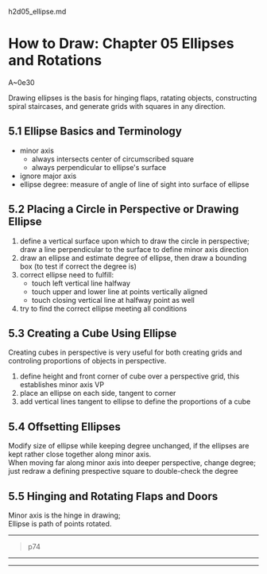 h2d05_ellipse.md

How to Draw: Chapter 05 Ellipses and Rotations
================================================================================

A~0e30

Drawing ellipses is the basis for hinging flaps, ratating objects, constructing spiral staircases, and generate grids with squares in any direction.

5.1 Ellipse Basics and Terminology
--------------------------------------------------------------------------------

- minor axis
  - always intersects center of circumscribed square
  - always perpendicular to ellipse's surface
- ignore major axis
- ellipse degree: measure of angle of line of sight into surface of ellipse

5.2 Placing a Circle in Perspective or Drawing Ellipse
--------------------------------------------------------------------------------

1. define a vertical surface upon which to draw the circle in perspective; draw a line perpendicular to the surface to define minor axis direction
2. draw an ellipse and estimate degree of ellipse, then draw a bounding box (to test if correct the degree is)
3. correct ellipse need to fulfill:
   - touch left vertical line halfway
   - touch upper and lower line at points vertically aligned
   - touch closing vertical line at halfway point as well
4. try to find the correct ellipse meeting all conditions

5.3 Creating a Cube Using Ellipse
--------------------------------------------------------------------------------

Creating cubes in perspective is very useful for both creating grids and controling proportions of objects in perspective.

1. define height and front corner of cube over a perspective grid, this establishes minor axis VP
2. place an ellipse on each side, tangent to corner
3. add vertical lines tangent to ellipse to define the proportions of a cube

5.4 Offsetting Ellipses
--------------------------------------------------------------------------------

Modify size of ellipse while keeping degree unchanged, if the ellipses are kept rather close together along minor axis.  
When moving far along minor axis into deeper perspective, change degree;  
just redraw a defining prespective square to double-check the degree

5.5 Hinging and Rotating Flaps and Doors
--------------------------------------------------------------------------------

Minor axis is the hinge in drawing;  
Ellipse is path of points rotated.

--------------------------------------------------------------------------------
> p74
--------------------------------------------------------------------------------
--------------------------------------------------------------------------------



<!-- ![h2d05pic](x0b_h2d_05.jpg) -->